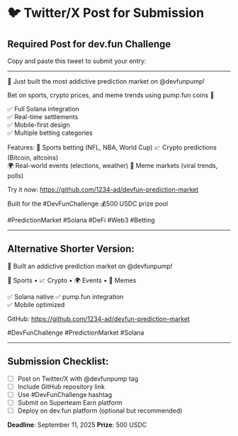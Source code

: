 # 🐦 Twitter/X Post for Submission

## Required Post for dev.fun Challenge

Copy and paste this tweet to submit your entry:

---

🎯 Just built the most addictive prediction market on @devfunpump! 

Bet on sports, crypto prices, and meme trends using pump.fun coins 🚀

✅ Full Solana integration  
✅ Real-time settlements  
✅ Mobile-first design  
✅ Multiple betting categories  

Features:
🏈 Sports betting (NFL, NBA, World Cup)
📈 Crypto predictions (Bitcoin, altcoins)  
🌍 Real-world events (elections, weather)
🐸 Meme markets (viral trends, polls)

Try it now: https://github.com/1234-ad/devfun-prediction-market

Built for the #DevFunChallenge 💰500 USDC prize pool

#PredictionMarket #Solana #DeFi #Web3 #Betting

---

## Alternative Shorter Version:

🎯 Built an addictive prediction market on @devfunpump!

🏈 Sports • 📈 Crypto • 🌍 Events • 🐸 Memes

✅ Solana native
✅ pump.fun integration  
✅ Mobile optimized

GitHub: https://github.com/1234-ad/devfun-prediction-market

#DevFunChallenge #PredictionMarket #Solana

---

## Submission Checklist:

- [ ] Post on Twitter/X with @devfunpump tag
- [ ] Include GitHub repository link
- [ ] Use #DevFunChallenge hashtag
- [ ] Submit on Superteam Earn platform
- [ ] Deploy on dev.fun platform (optional but recommended)

**Deadline**: September 11, 2025
**Prize**: 500 USDC